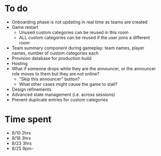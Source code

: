 # To do

- Onboarding phase is not updating in real time as teams are created
- Game restart
    - Unused custom categories can be reused in this room
    - ALL custom categories can be reused if the user joins a different room
- Team summary component during gameplay: team names, player names, number of custom categories each
- Provision database for production build
- Hosting
- What if someone drops while they are the announcer, or the announcer role moves to them but they are not online?
    - "Skip this announcer" button?
    - What other cases might cause the game to stall?
- Design refinements
- Advanced state management (i.e. across sessions)
- Prevent duplicate entries for custom categories

# Time spent
- 8/10 2hrs
- 8/18 3hrs
- 8/23 3hrs
- 8/25 9pm-